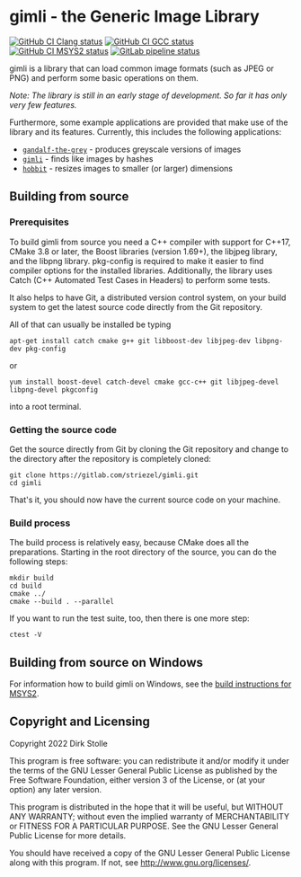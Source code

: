 # gimli - the Generic Image Library

[![GitHub CI Clang status](https://github.com/striezel/gimli/workflows/Clang/badge.svg)](https://github.com/striezel/gimli/actions)
[![GitHub CI GCC status](https://github.com/striezel/gimli/workflows/GCC/badge.svg)](https://github.com/striezel/gimli/actions)
[![GitHub CI MSYS2 status](https://github.com/striezel/gimli/workflows/MSYS2/badge.svg)](https://github.com/striezel/gimli/actions)
[![GitLab pipeline status](https://gitlab.com/striezel/gimli/badges/main/pipeline.svg)](https://gitlab.com/striezel/gimli/)

gimli is a library that can load common image formats (such as JPEG or PNG)
and perform some basic operations on them.

_Note: The library is still in an early stage of development. So far it has only
very few features._

Furthermore, some example applications are provided that make use of the library
and its features. Currently, this includes the following applications:

* [`gandalf-the-grey`](./apps/gandalf_the_grey/readme.md) - produces greyscale versions of images
* [`gimli`](./apps/gimli/readme.md) - finds like images by hashes
* [`hobbit`](./apps/hobbit/readme.md) - resizes images to smaller (or larger)
  dimensions

## Building from source

### Prerequisites

To build gimli from source you need a C++ compiler with support for C++17,
CMake 3.8 or later, the Boost libraries (version 1.69+), the libjpeg library,
and the libpng library.
pkg-config is required to make it easier to find compiler options for the
installed libraries. Additionally, the library uses Catch (C++ Automated Test
Cases in Headers) to perform some tests.

It also helps to have Git, a distributed version control system, on your build
system to get the latest source code directly from the Git repository.

All of that can usually be installed be typing

    apt-get install catch cmake g++ git libboost-dev libjpeg-dev libpng-dev pkg-config

or

    yum install boost-devel catch-devel cmake gcc-c++ git libjpeg-devel libpng-devel pkgconfig

into a root terminal.

### Getting the source code

Get the source directly from Git by cloning the Git repository and change to
the directory after the repository is completely cloned:

    git clone https://gitlab.com/striezel/gimli.git
    cd gimli

That's it, you should now have the current source code on your machine.

### Build process

The build process is relatively easy, because CMake does all the preparations.
Starting in the root directory of the source, you can do the following steps:

    mkdir build
    cd build
    cmake ../
    cmake --build . --parallel

If you want to run the test suite, too, then there is one more step:

    ctest -V

## Building from source on Windows

For information how to build gimli on Windows, see the
[build instructions for MSYS2](./documentation/msys2-build.md).

## Copyright and Licensing

Copyright 2022  Dirk Stolle

This program is free software: you can redistribute it and/or modify
it under the terms of the GNU Lesser General Public License as published by
the Free Software Foundation, either version 3 of the License, or
(at your option) any later version.

This program is distributed in the hope that it will be useful,
but WITHOUT ANY WARRANTY; without even the implied warranty of
MERCHANTABILITY or FITNESS FOR A PARTICULAR PURPOSE.  See the
GNU Lesser General Public License for more details.

You should have received a copy of the GNU Lesser General Public License
along with this program.  If not, see <http://www.gnu.org/licenses/>.
